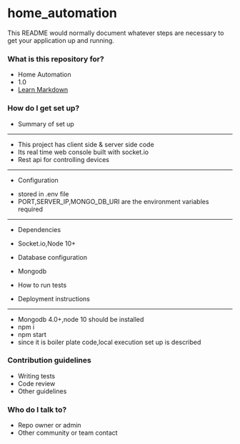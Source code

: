 # home_automation

This README would normally document whatever steps are necessary to get your application up and running.

### What is this repository for? ###

* Home Automation 
* 1.0
* [Learn Markdown](https://bitbucket.org/tutorials/markdowndemo)

### How do I get set up? ###

* Summary of set up
----------------------------------------------------------
- This project has client side & server side code
- Its real time web console built with socket.io
- Rest api for controlling devices
----------------------------------------------------------
* Configuration
- stored in .env file
- PORT,SERVER_IP,MONGO_DB_URI are the environment variables required
----------------------------------------------------------

* Dependencies
- Socket.io,Node 10+
* Database configuration
- Mongodb
* How to run tests

* Deployment instructions
----------------------------------------------------------
- Mongodb 4.0+,node 10 should be installed
- npm i
- npm start 
- since it is boiler plate code,local execution set up is described

### Contribution guidelines ###

* Writing tests
* Code review
* Other guidelines

### Who do I talk to? ###

* Repo owner or admin
* Other community or team contact
